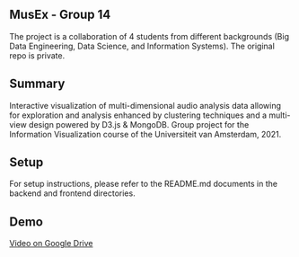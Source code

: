 
## MusEx - Group 14

The project is a collaboration of 4 students from different backgrounds (Big Data Engineering, Data Science, and Information Systems). The original repo is private.
## Summary

Interactive visualization of multi-dimensional audio analysis data allowing for exploration and analysis enhanced by clustering techniques and a multi-view design powered by D3.js & MongoDB. Group project for the Information Visualization course of the Universiteit van Amsterdam, 2021.

## Setup

For setup instructions, please refer to the README.md documents in the backend and frontend directories.

## Demo

[Video on Google Drive](https://drive.google.com/file/d/1p-6MQyiYWaEROZlpOcjYyC0pQwc5KCUf/view?usp=sharing)
